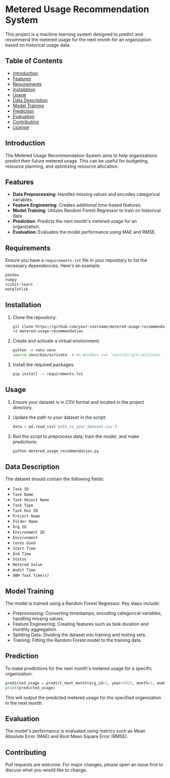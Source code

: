 # Metered Usage Recommendation System

This project is a machine learning system designed to predict and recommend the metered usage for the next month for an organization based on historical usage data.

## Table of Contents

- [Introduction](#introduction)
- [Features](#features)
- [Requirements](#requirements)
- [Installation](#installation)
- [Usage](#usage)
- [Data Description](#data-description)
- [Model Training](#model-training)
- [Prediction](#prediction)
- [Evaluation](#evaluation)
- [Contributing](#contributing)
- [License](#license)

## Introduction

The Metered Usage Recommendation System aims to help organizations predict their future metered usage. This can be useful for budgeting, resource planning, and optimizing resource allocation.

## Features

- **Data Preprocessing**: Handles missing values and encodes categorical variables.
- **Feature Engineering**: Creates additional time-based features.
- **Model Training**: Utilizes Random Forest Regressor to train on historical data.
- **Prediction**: Predicts the next month's metered usage for an organization.
- **Evaluation**: Evaluates the model performance using MAE and RMSE.

## Requirements

Ensure you have a `requirements.txt` file in your repository to list the necessary dependencies. Here's an example:

```txt
pandas
numpy
scikit-learn
matplotlib
```

## Installation

1. Clone the repository:
    ```bash
    git clone https://github.com/your-username/metered-usage-recommendation.git
    cd metered-usage-recommendation
    ```

2. Create and activate a virtual environment:
    ```bash
    python -m venv venv
    source venv/bin/activate  # On Windows use `venv\Scripts\activate`
    ```

3. Install the required packages:
    ```bash
    pip install -r requirements.txt
    ```

## Usage

1. Ensure your dataset is in CSV format and located in the project directory.

2. Update the path to your dataset in the script:
    ```python
    data = pd.read_csv('path_to_your_dataset.csv')
    ```

3. Run the script to preprocess data, train the model, and make predictions:
    ```python
    python metered_usage_recommendation.py
    ```

## Data Description

The dataset should contain the following fields:

- `Task ID`
- `Task Name`
- `Task Object Name`
- `Task Type`
- `Task Run ID`
- `Project Name`
- `Folder Name`
- `Org ID`
- `Environment ID`
- `Environment`
- `Cores Used`
- `Start Time`
- `End Time`
- `Status`
- `Metered Value`
- `Audit Time`
- `OBM Task Time(s)`

## Model Training

The model is trained using a Random Forest Regressor. Key steps include:

- Preprocessing: Converting timestamps, encoding categorical variables, handling missing values.
- Feature Engineering: Creating features such as task duration and monthly aggregation.
- Splitting Data: Dividing the dataset into training and testing sets.
- Training: Fitting the Random Forest model to the training data.

## Prediction

To make predictions for the next month's metered usage for a specific organization:

```python
predicted_usage = predict_next_month(org_id=1, year=2023, month=5, model=model, data=monthly_usage)
print(predicted_usage)
```
This will output the predicted metered usage for the specified organization in the next month.

## Evaluation

The model's performance is evaluated using metrics such as Mean Absolute Error (MAE) and Root Mean Square Error (RMSE).

## Contributing

Pull requests are welcome. For major changes, please open an issue first to discuss what you would like to change.

